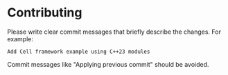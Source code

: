 # Contributing

Please write clear commit messages that briefly describe the changes.
For example:

```
Add Cell framework example using C++23 modules
```

Commit messages like "Applying previous commit" should be avoided.

